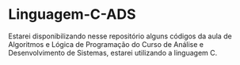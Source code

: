 # Linguagem-C-ADS
 Estarei disponibilizando nesse repositório alguns códigos da aula de Algoritmos e Lógica de Programação do Curso de Análise e Desenvolvimento de Sistemas, estarei utilizando a linguagem C.
